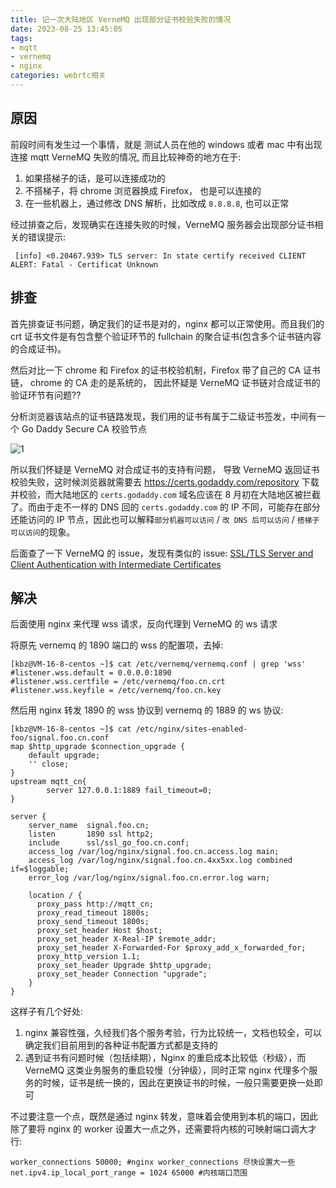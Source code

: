 ```yaml
---
title: 记一次大陆地区 VerneMQ 出现部分证书校验失败的情况
date: 2023-08-25 13:45:05
tags: 
- mqtt
- vernemq
- nginx
categories: webrtc相关
---
```

## 原因
前段时间有发生过一个事情，就是 测试人员在他的 windows 或者 mac 中有出现连接 mqtt VerneMQ 失败的情况, 而且比较神奇的地方在于:
1. 如果搭梯子的话，是可以连接成功的
2. 不搭梯子，将 chrome 浏览器换成 Firefox， 也是可以连接的
3. 在一些机器上，通过修改 DNS 解析，比如改成 `8.8.8.8`, 也可以正常

经过排查之后，发现确实在连接失败的时候，VerneMQ 服务器会出现部分证书相关的错误提示:
```text
 [info] <0.20467.939> TLS server: In state certify received CLIENT ALERT: Fatal - Certificat Unknown
```

## 排查
首先排查证书问题，确定我们的证书是对的，nginx 都可以正常使用。而且我们的 crt 证书文件是有包含整个验证环节的 fullchain 的聚合证书(包含多个证书链内容的合成证书)。

然后对比一下 chrome 和 Firefox 的证书校验机制，Firefox 带了自己的 CA 证书链， chrome 的 CA 走的是系统的， 因此怀疑是 VerneMQ 证书链对合成证书的验证环节有问题??

分析浏览器该站点的证书链路发现，我们用的证书有属于二级证书签发，中间有一个 Go Daddy Secure CA 校验节点
<!--more-->
![1](1.png)

所以我们怀疑是 VerneMQ 对合成证书的支持有问题， 导致 VerneMQ 返回证书校验失败，这时候浏览器就需要去 https://certs.godaddy.com/repository 下载并校验，而大陆地区的 `certs.godaddy.com` 域名应该在 8 月初在大陆地区被拦截了。而由于走不一样的 DNS 回的 `certs.godaddy.com` 的 IP 不同，可能存在部分还能访问的 IP 节点，因此也可以解释`部分机器可以访问` / `改 DNS 后可以访问` / `搭梯子可以访问`的现象。

后面查了一下 VerneMQ 的 issue，发现有类似的 issue: [SSL/TLS Server and Client Authentication with Intermediate Certificates](https://github.com/vernemq/vernemq/issues/551)


## 解决
后面使用 nginx 来代理 wss 请求，反向代理到 VerneMQ 的 ws 请求

将原先 vernemq 的 1890 端口的 wss 的配置项，去掉:
```text
[kbz@VM-16-8-centos ~]$ cat /etc/vernemq/vernemq.conf | grep 'wss'
#listener.wss.default = 0.0.0.0:1890
#listener.wss.certfile = /etc/vernemq/foo.cn.crt
#listener.wss.keyfile = /etc/vernemq/foo.cn.key
```

然后用 nginx 转发 1890 的 wss 协议到 vernemq 的 1889 的 ws 协议:
```text
[kbz@VM-16-8-centos ~]$ cat /etc/nginx/sites-enabled-foo/signal.foo.cn.conf
map $http_upgrade $connection_upgrade {
    default upgrade;
    '' close;
}
upstream mqtt_cn{
        server 127.0.0.1:1889 fail_timeout=0;
}

server {
    server_name  signal.foo.cn;
    listen       1890 ssl http2;
    include      ssl/ssl_go_foo.cn.conf;
    access_log /var/log/nginx/signal.foo.cn.access.log main;
    access_log /var/log/nginx/signal.foo.cn.4xx5xx.log combined if=$loggable;
    error_log /var/log/nginx/signal.foo.cn.error.log warn;

    location / {
      proxy_pass http://mqtt_cn;
      proxy_read_timeout 1800s;
      proxy_send_timeout 1800s;
      proxy_set_header Host $host;
      proxy_set_header X-Real-IP $remote_addr;
      proxy_set_header X-Forwarded-For $proxy_add_x_forwarded_for;
      proxy_http_version 1.1;
      proxy_set_header Upgrade $http_upgrade;
      proxy_set_header Connection "upgrade";
    }
}
```

这样子有几个好处:
1. nginx 兼容性强，久经我们各个服务考验，行为比较统一，文档也较全，可以确定我们目前用到的各种证书配置方式都是支持的
2. 遇到证书有问题时候（包括续期），Nginx 的重启成本比较低（秒级），而 VerneMQ 这类业务服务的重启较慢（分钟级），同时正常 nginx 代理多个服务的时候，证书是统一换的，因此在更换证书的时候，一般只需要更换一处即可

不过要注意一个点，既然是通过 nginx 转发，意味着会使用到本机的端口，因此除了要将 nginx 的 worker 设置大一点之外，还需要将内核的可映射端口调大才行:
```text
worker_connections 50000; #nginx worker_connections 尽快设置大一些
net.ipv4.ip_local_port_range = 1024 65000 #内核端口范围
```


